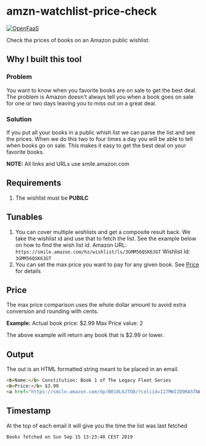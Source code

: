 # amzn-watchlist-price-check

[![OpenFaaS](https://img.shields.io/badge/openfaas-cloud-blue.svg)](https://www.openfaas.com)

Check the prices of books on an Amazon public wishlist.

## Why I built this tool

### Problem

You want to know when you favorite books are on sale to get the best deal. The problem is Amazon doesn't always tell you when a book goes on sale for one or two days leaving you to miss out on a great deal.

### Solution

If you put all your books in a public whish list we can parse the list and see the prices. When we do this two to four times a day you will be able to tell when books go on sale. This makes it easy to get the best deal on your favorite books.

**NOTE:** All links and URLs use smile.amazon.com

## Requirements

1. The wishlist must be **PUBILC**

## Tunables

1. You can cover multiple wishlists and get a composite result back. We take the wishlist id and use that to fetch the list. See the example below on how to find the wish list id.
  Amazon URL: `https://smile.amazon.com/hz/wishlist/ls/3GMM56QSK63GT`
  Wishlist Id: `3GMM56QSK63GT`
2. You can set the max price you want to pay for any given book. See [Price](#price) for details

## Price

The max price comparison uses the whole dollar amount to avoid extra conversion and rounding with cents.

**Example:**
Actual book price: $2.99
Max Price value: 2

The above example will return any book that is $2.99 or lower.

## Output

The out is an HTML formatted string meant to be placed in an email.

```html
<b>Name:</b> Constitution: Book 1 of The Legacy Fleet Series
<b>Price:</b> $3.99
<a href="https://smile.amazon.com/dp/B010L6JTO0/?coliid=I17MWIZQ9RA5TN&colid=1DJLN9PNW8R59&psc=0">Buy Now</a>
```

## Timestamp

At the top of each email it will give you the time the list was last fetched

```
Books fetched on Sun Sep 15 13:23:48 CEST 2019
```
